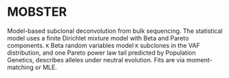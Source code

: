 # MOBSTER

Model-based subclonal deconvolution from bulk sequencing. The statistical model uses a finite Dirichlet mixture model with Beta and Pareto components. `K` Beta random variables model `K` subclones in the VAF distribution, and one Pareto power law tail predicted by Population Genetics, describes alleles under neutral evolution. Fits are via moment-matching or MLE.
